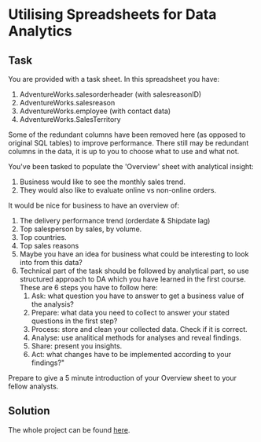 # Utilising Spreadsheets for Data Analytics
## Task
You are provided with a task sheet. In this spreadsheet you have:
1. AdventureWorks.salesorderheader (with salesreasonID)
2. AdventureWorks.salesreason
3. AdventureWorks.employee (with contact data)
4. AdventureWorks.SalesTerritory

Some of the redundant columns have been removed here (as opposed to original SQL tables) to improve performance.
There still may be redundant columns in the data, it is up to you to choose what to use and what not.

You've been tasked to populate the 'Overview' sheet with analytical insight:
1. Business would like to see the monthly sales trend.
2. They would also like to evaluate online vs non-online orders.

It would be nice for business to have an overview of:
1. The delivery performance trend (orderdate & Shipdate lag)
2. Top salesperson by sales, by volume.
3. Top countries.
4. Top sales reasons
5. Maybe you have an idea for business what could be interesting to look into from this data?
6. Technical part of the task should be followed by analytical part, so use structured approach to DA which you have learned in the first course. These are 6 steps you have to follow here:
    1. Ask: what question you have to answer to get a business value of the analysis?
    2. Prepare: what data you need to collect to answer your stated questions in the first step?
    3. Process: store and clean your collected data. Check if it is correct.
    4. Analyse: use analitical methods for analyses and reveal findings.
    5. Share: present you insights.
    6. Act: what changes have to be implemented according to your findings?"

Prepare to give a 5 minute introduction of your Overview sheet to your fellow analysts.

## Solution
The whole project can be found [here](https://docs.google.com/spreadsheets/d/1_S5zzuAQjFT6jDHyLAQtIqq-2wGr8VPkoXleWMm0aps/edit?usp=sharing ).
